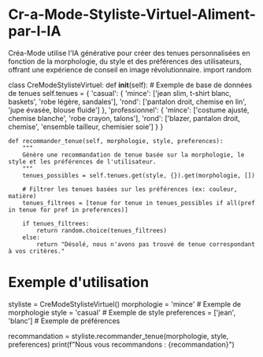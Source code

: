 # Cr-a-Mode-Styliste-Virtuel-Aliment-par-l-IA
Créa-Mode utilise l'IA générative pour créer des tenues personnalisées en fonction de la morphologie, du style et des préférences des utilisateurs, offrant une expérience de conseil en image révolutionnaire.
import random

class CreModeStylisteVirtuel:
    def __init__(self):
        # Exemple de base de données de tenues
        self.tenues = {
            'casual': {
                'mince': ['jean slim, t-shirt blanc, baskets', 'robe légère, sandales'],
                'rond': ['pantalon droit, chemise en lin', 'jupe évasée, blouse fluide']
            },
            'professionnel': {
                'mince': ['costume ajusté, chemise blanche', 'robe crayon, talons'],
                'rond': ['blazer, pantalon droit, chemise', 'ensemble tailleur, chemisier soie']
            }
        }

    def recommander_tenue(self, morphologie, style, preferences):
        """
        Génère une recommandation de tenue basée sur la morphologie, le style et les préférences de l'utilisateur.
        """
        tenues_possibles = self.tenues.get(style, {}).get(morphologie, [])
        
        # Filtrer les tenues basées sur les préférences (ex: couleur, matière)
        tenues_filtrees = [tenue for tenue in tenues_possibles if all(pref in tenue for pref in preferences)]
        
        if tenues_filtrees:
            return random.choice(tenues_filtrees)
        else:
            return "Désolé, nous n'avons pas trouvé de tenue correspondant à vos critères."

# Exemple d'utilisation
styliste = CreModeStylisteVirtuel()
morphologie = 'mince'  # Exemple de morphologie
style = 'casual'  # Exemple de style
preferences = ['jean', 'blanc']  # Exemple de préférences

recommandation = styliste.recommander_tenue(morphologie, style, preferences)
print(f"Nous vous recommandons : {recommandation}")
